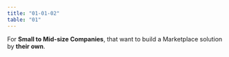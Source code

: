 ```yaml
---
title: "01-01-02"
table: "01"
---
```

For <b>Small to Mid-size Companies</b>, that want to build a Marketplace solution by <b>their own</b>.
